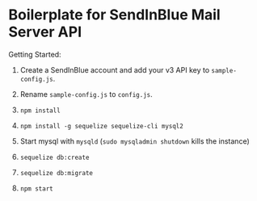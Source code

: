 # Boilerplate for SendInBlue Mail Server API

Getting Started:

1. Create a SendInBlue account and add your v3 API key to `sample-config.js`.

2. Rename `sample-config.js` to `config.js`.

3. `npm install`

4. `npm install -g sequelize sequelize-cli mysql2`

5. Start mysql with `mysqld` (`sudo mysqladmin shutdown` kills the instance)

6. `sequelize db:create`

7. `sequelize db:migrate`

8. `npm start`
